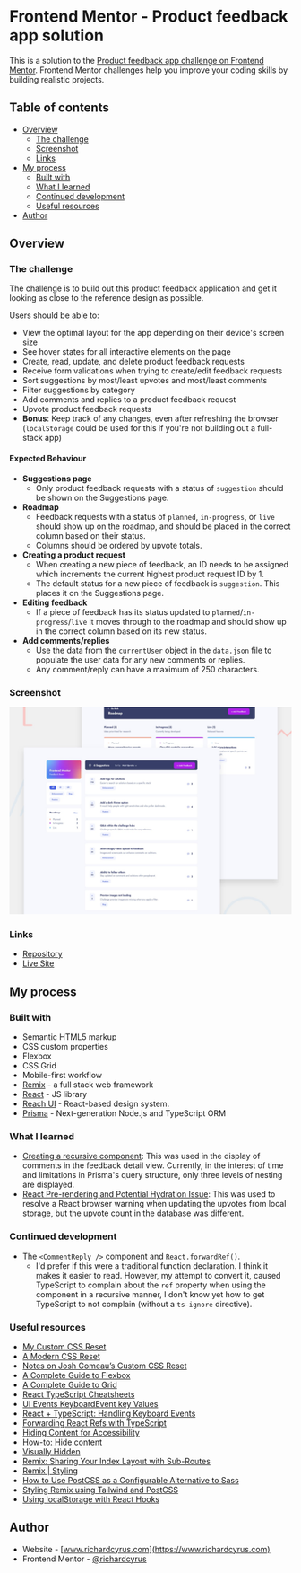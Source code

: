 # Frontend Mentor - Product feedback app solution

This is a solution to the [Product feedback app challenge on Frontend Mentor](https://www.frontendmentor.io/challenges/product-feedback-app-wbvUYqjR6). Frontend Mentor challenges help you improve your coding skills by building realistic projects.

## Table of contents

- [Overview](#overview)
  - [The challenge](#the-challenge)
  - [Screenshot](#screenshot)
  - [Links](#links)
- [My process](#my-process)
  - [Built with](#built-with)
  - [What I learned](#what-i-learned)
  - [Continued development](#continued-development)
  - [Useful resources](#useful-resources)
- [Author](#author)

## Overview

### The challenge

The challenge is to build out this product feedback application and get it looking as close to the reference design as possible.

Users should be able to:

- View the optimal layout for the app depending on their device's screen size
- See hover states for all interactive elements on the page
- Create, read, update, and delete product feedback requests
- Receive form validations when trying to create/edit feedback requests
- Sort suggestions by most/least upvotes and most/least comments
- Filter suggestions by category
- Add comments and replies to a product feedback request
- Upvote product feedback requests
- **Bonus**: Keep track of any changes, even after refreshing the browser (`localStorage` could be used for this if you're not building out a full-stack app)

#### Expected Behaviour

- **Suggestions page**
  - Only product feedback requests with a status of `suggestion` should be shown on the Suggestions page.
- **Roadmap**
  - Feedback requests with a status of `planned`, `in-progress`, or `live` should show up on the roadmap, and should be placed in the correct column based on their status.
  - Columns should be ordered by upvote totals.
- **Creating a product request**
  - When creating a new piece of feedback, an ID needs to be assigned which increments the current highest product request ID by 1.
  - The default status for a new piece of feedback is `suggestion`. This places it on the Suggestions page.
- **Editing feedback**
  - If a piece of feedback has its status updated to `planned`/`in-progress`/`live` it moves through to the roadmap and should show up in the correct column based on its new status.
- **Add comments/replies**
  - Use the data from the `currentUser` object in the `data.json` file to populate the user data for any new comments or replies.
  - Any comment/reply can have a maximum of 250 characters.

### Screenshot

![Reference Design](./design/reference/preview.jpg)

### Links

- [Repository](https://github.com/richardcyrus/fm-rmx-product-feedback-app)
- [Live Site](https://fm-rmx-product-feedback-app.vercel.app/)

## My process

### Built with

- Semantic HTML5 markup
- CSS custom properties
- Flexbox
- CSS Grid
- Mobile-first workflow
- [Remix](https://remix.run/) - a full stack web framework
- [React](https://reactjs.org/) - JS library
- [Reach UI](https://reach.tech/) - React-based design system.
- [Prisma](https://www.prisma.io/) - Next-generation Node.js and TypeScript ORM

### What I learned

- [Creating a recursive component](https://medium.com/@singhajendra1998/recursive-components-in-react-ac1be1110db1): This was used in the display of comments in the feedback detail view. Currently, in the interest of time and limitations in Prisma's query structure, only three levels of nesting are displayed.
- [React Pre-rendering and Potential Hydration Issue](https://blog.jannikwempe.com/react-pre-rendering-and-potential-hydration-issue): This was used to resolve a React browser warning when updating the upvotes from local storage, but the upvote count in the database was different.

### Continued development

- The `<CommentReply />` component and `React.forwardRef()`.
  - I'd prefer if this were a traditional function declaration. I think it makes it easier to read. However, my attempt to convert it, caused TypeScript to complain about the `ref` property when using the component in a recursive manner, I don't know yet how to get TypeScript to not complain (without a `ts-ignore` directive).

### Useful resources

- [My Custom CSS Reset](https://www.joshwcomeau.com/css/custom-css-reset/)
- [A Modern CSS Reset](https://piccalil.li/blog/a-modern-css-reset/)
- [Notes on Josh Comeau’s Custom CSS Reset](https://css-tricks.com/notes-on-josh-comeaus-custom-css-reset/)
- [A Complete Guide to Flexbox](https://css-tricks.com/snippets/css/a-guide-to-flexbox/)
- [A Complete Guide to Grid](https://css-tricks.com/snippets/css/complete-guide-grid/)
- [React TypeScript Cheatsheets](https://react-typescript-cheatsheet.netlify.app/)
- [UI Events KeyboardEvent key Values](https://www.w3.org/TR/uievents-key/#named-key-attribute-values)
- [React + TypeScript: Handling Keyboard Events](https://www.kindacode.com/article/react-typescript-handling-keyboard-events/)
- [Forwarding React Refs with TypeScript](https://www.carlrippon.com/react-forwardref-typescript/)
- [Hiding Content for Accessibility](https://snook.ca/archives/html_and_css/hiding-content-for-accessibility)
- [How-to: Hide content](https://www.a11yproject.com/posts/how-to-hide-content/)
- [Visually Hidden](https://reach.tech/visually-hidden)
- [Remix: Sharing Your Index Layout with Sub-Routes](https://dev.to/pckilgore/remix-sharing-your-index-layout-with-sub-routes-2856)
- [Remix | Styling](https://remix.run/docs/en/v1/guides/styling#postcss)
- [How to Use PostCSS as a Configurable Alternative to Sass](https://www.sitepoint.com/postcss-sass-configurable-alternative/)
- [Styling Remix using Tailwind and PostCSS](https://codegino.com/blog/remix-styling-tailwind-postcss)
- [Using localStorage with React Hooks](https://blog.logrocket.com/using-localstorage-react-hooks/)

## Author

- Website - [www.richardcyrus.com](https://www.richardcyrus.com)
- Frontend Mentor - [@richardcyrus](https://www.frontendmentor.io/profile/richardcyrus)
